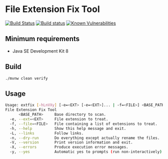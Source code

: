 File Extension Fix Tool
=======================

[![Build Status](https://github.com/albertus82/extfix/workflows/build/badge.svg)](https://github.com/albertus82/extfix/actions)
[![Build status](https://ci.appveyor.com/api/projects/status/github/albertus82/extfix?branch=main&svg=true)](https://ci.appveyor.com/project/albertus82/extfix)
[![Known Vulnerabilities](https://snyk.io/test/github/albertus82/extfix/badge.svg?targetFile=pom.xml)](https://snyk.io/test/github/albertus82/extfix?targetFile=pom.xml)

## Minimum requirements

* Java SE Development Kit 8

## Build

`./mvnw clean verify`

## Usage

```sh
Usage: extfix [-hLnVXy] [-e=<EXT> [-e=<EXT>]... | -f=<FILE>] <BASE_PATH>
File Extension Fix Tool
      <BASE_PATH>     Base directory to scan.
  -e, --ext=<EXT>     File extension to treat.
  -f, --file=<FILE>   File containing a list of extensions to treat.
  -h, --help          Show this help message and exit.
  -L, --links         Follow links.
  -n, --dry-run       Do everything except actually rename the files.
  -V, --version       Print version information and exit.
  -X, --errors        Produce execution error messages.
  -y, --yes           Automatic yes to prompts (run non-interactively).
```
